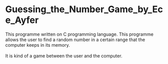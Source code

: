 # Guessing_the_Number_Game_by_Ece_Ayfer
This programme written on C programming language.
This programme allows the user to find a random number in a certain range that the computer keeps in its memory.<br><br/>
It is kind of a game between the user and the computer.
